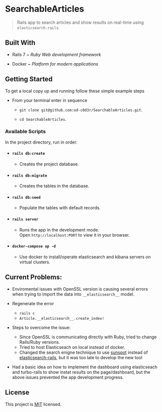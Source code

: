 # SearchableArticles

> Rails app to search articles and show results on real-time using `elasticsearch-rails`.

## Built With

- Rails 7 ~ _Ruby Web development framework_

- Docker ~ _Platform for modern applications_

## Getting Started

To get a local copy up and running follow these simple example steps

- From your terminal enter in sequence

  - `git clone git@github.com:od-c0d3r/SearchableArticles.git`.

  - `cd SearchableArticles`.

### Available Scripts

In the project directory, run in order:

- #### `rails db:create`

  - Creates the project database.

- #### `rails db:migrate`

  - Creates the tables in the database.

- #### `rails db:seed`

  - Populate the tables with default records.

- #### `rails server`

  - Runs the app in the development mode.\
Open `http://localhost:PORT` to view it in your browser.

- #### `docker-compose up -d`

  - Use docker to install/operate elasticsearch and kibana servers on virtual clusters.

## Current Problems:
  - Enviromental issues with OpenSSL version is causing several errors when trying to import the data into `__elasticsearch__` model.
  - Regenerate the error
    - `rails c`
    - `Article.__elasticsearch__.create_index!`

  - Steps to overcome the issue:
    - Since OpenSSL is communicating directly with Ruby, tried to change Rails/Ruby versions.
    - Tried to host Elasticseach on local instead of docker.
    - Changed the search enigne technique to use [sunspot](https://github.com/sunspot/sunspot) instead of [elasticsearch-rails](https://github.com/elastic/elasticsearch-rails), but it was too late to develop the new tool
  - Had a basic idea on how to implement the dashboard using elasticseach and turbo-rails to show instat results on the page/dashboard, but the above issues prevented the app development progress.

## License

This project is [MIT](./MIT.md) licensed.
